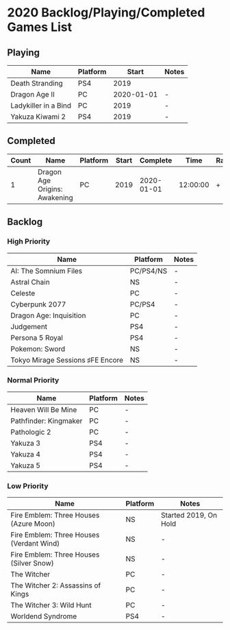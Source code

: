 # 2020 Backlog/Playing/Completed Games List

## Playing
| Name  | Platform | Start | Notes |
| - | - | - | - |
| Death Stranding | PS4 | 2019 |
| Dragon Age II | PC | 2020-01-01 | - |
| Ladykiller in a Bind | PC | 2019 | - |
| Yakuza Kiwami 2 | PS4 | 2019 | - |

## Completed
| Count | Name  | Platform | Start | Complete | Time | Rating | Notes |
| - | - | - | - | - | - | - | - |
| 1 | Dragon Age Origins: Awakening | PC | 2019 | 2020-01-01 | 12:00:00 | + | - |

## Backlog
### High Priority
| Name  | Platform | Notes |
| - | - | - |
| AI: The Somnium Files | PC/PS4/NS | - |
| Astral Chain | NS | - |
| Celeste | PC | - |
| Cyberpunk 2077 | PC/PS4 | - |
| Dragon Age: Inquisition | PC | - |
| Judgement | PS4 | - |
| Persona 5 Royal | PS4 | - |
| Pokemon: Sword | NS | - |
| Tokyo Mirage Sessions ♯FE Encore | NS | - |

### Normal Priority
| Name  | Platform | Notes |
| - | - | - |
| Heaven Will Be Mine | PC | - |
| Pathfinder: Kingmaker | PC | - |
| Pathologic 2 | PC | - |
| Yakuza 3 | PS4 | - |
| Yakuza 4 | PS4 | - |
| Yakuza 5 | PS4 | - |

### Low Priority
| Name  | Platform | Notes |
| - | - | - |
| Fire Emblem: Three Houses (Azure Moon) | NS | Started 2019, On Hold |
| Fire Emblem: Three Houses (Verdant Wind) | NS | - |
| Fire Emblem: Three Houses (Silver Snow) | NS | - |
| The Witcher | PC | - |
| The Witcher 2: Assassins of Kings | PC | - |
| The Witcher 3: Wild Hunt | PC | - |
| Worldend Syndrome | PS4 | - |
